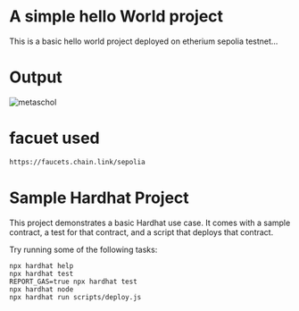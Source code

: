 # A simple hello World project
This is a basic hello world project deployed on etherium sepolia testnet...

# Output 
![metaschol](https://github.com/user-attachments/assets/7a8515b5-3fe6-49b0-9324-75d6d9b97d87)

# facuet used
```bash
https://faucets.chain.link/sepolia
```
# Sample Hardhat Project

This project demonstrates a basic Hardhat use case. It comes with a sample contract, a test for that contract, and a script that deploys that contract.

Try running some of the following tasks:

```shell
npx hardhat help
npx hardhat test
REPORT_GAS=true npx hardhat test
npx hardhat node
npx hardhat run scripts/deploy.js
```
